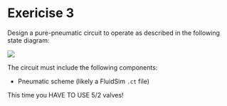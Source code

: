 # Exericise 3

Design a pure-pneumatic circuit to operate as described in the following state diagram:  

![](https://imgur.com/dXeH1RB.png)

The circuit must include the following components:
- Pneumatic scheme (likely a FluidSim `.ct` file)

This time you HAVE TO USE 5/2 valves!